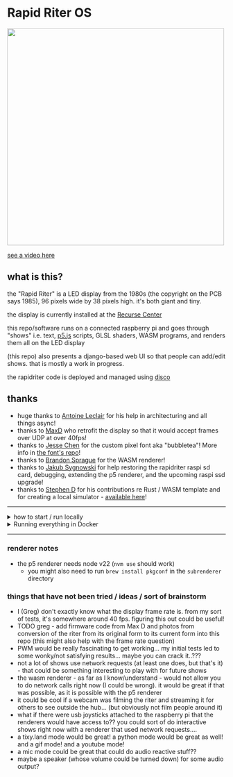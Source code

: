 # Rapid Riter OS

<img src="https://github.com/user-attachments/assets/8c83438a-b475-4aa2-a457-cfa5b6127c11" style="width:500px">

[see a video here](https://www.youtube.com/watch?v=qUvQodUYQGg)

## what is this?

the "Rapid Riter" is a LED display from the 1980s (the copyright on the PCB says 1985), 96 pixels wide by 38 pixels high. it's both giant and tiny.

the display is currently installed at the [Recurse Center](https://www.recurse.com/)

this repo/software runs on a connected raspberry pi and goes through "shows" i.e. text, [p5.js](https://p5js.org/) scripts, GLSL shaders, WASM programs, and renders them all on the LED display

(this repo) also presents a django-based web UI so that people can add/edit shows. that is mostly a work in progress.

the rapidriter code is deployed and managed using [disco](https://letsdisco.dev/)

## thanks

- huge thanks to [Antoine Leclair](https://github.com/antoineleclair/) for his help in architecturing and all things async!
- thanks to [MaxD](https://github.com/maxdee) who retrofit the display so that it would accept frames over UDP at over 40fps!
- thanks to [Jesse Chen](https://github.com/jessechen) for the custom pixel font aka "bubbletea"! More info in [the font's repo](https://github.com/jessechen/bubbletea)!
- thanks to [Brandon Sprague](https://github.com/bcspragu) for the WASM renderer!
- thanks to [Jakub Sygnowski](https://github.com/sygi) for help restoring the rapidriter raspi sd card, debugging, extending the p5 renderer, and the upcoming raspi ssd upgrade!
- thanks to [Stephen D](https://www.scd31.com/) for his contributions re Rust / WASM template and for creating a local simulator - [available here](https://gitlab.scd31.com/stephen/rapidriter-cat)!

---

<details>

<summary>how to start / run locally</summary>

### pre-setup

- clone this repo
- make a copy of `web/.env.example` into `web/.env`
- make a copy of `worker/.env.example` into `worker/.env`
- the first time, go into `web`, create a `venv`, and run `pip install -r requirements.txt`
- do the same in the `worker` directory (venv, install req's)
- in the web directory, run `python manage.py migrate`

### run

- start django

```bash
cd web
source venv/bin/activate
./bin/serve.sh
```

- start worker

```bash
cd worker
source venv/bin/activate
python worker.py
```

- start a renderer, for example p5js:
  - this assumes that you've created a `venv` + `pip install`ed, and also ran npm install within `p5/subrenderer`

```bash
cd renderers/p5
source venv/bin/activate
python p5.py
```

- other renderers might require `npm install`, etc.

</details>


<details>

<summary>Running everything in Docker</summary>

1. Create a bridge network with `docker network create rapidriter`

2. Build and run the web server

```bash
cd web

docker build -t rapidriteros/web .

docker run \
  --rm \
  --network=rapidriter \
  --name=rrweb \
  -p 8000:8000 \
  rapidriteros/web
```

3. Build and run the worker

First, make sure you have a `worker/.env` that looks something like:

```
RENDERER_OSC_HOST=""
RENDERER_TEXT_HOST="http://rrtext:80"
RENDERER_SHADER_HOST=""
RENDERER_P5_HOST=""
RENDERER_WASM_HOST="http://rrwasm:80"

DO_NOT_SEND_TO_RITER="true"

WEB_SERVICE_HOST="http://rrweb:8000"
```

The `rrtext`, `rrwasm`, and `rrweb` refer to the other containers by their names using in-Docker networking.

```bash
cd worker

docker build -t rapidriteros/worker .

docker run \
  --rm \
  --volume .:/app \
  --network=rapidriter \
  rapidriteros/worker
```

4. Build and run (for example) the text renderer

```bash
cd renderers/text

docker build -t rapidriteros/text .

docker run \
  --rm \
  --network=rapidriter \
  --name=rrtext \
  rapidriteros/text
```

5. Add the WASM renderer for good measure

```bash
cd renderers/wasm

docker build -t rapidriteros/wasm .

docker run \
  --rm \
  --network=rapidriter \
  --name=rrwasm \
  rapidriteros/wasm
```

</details>

---

### renderer notes

- the p5 renderer needs node v22 (`nvm use` should work)
  - you might also need to run `brew install pkgconf` in the `subrenderer` directory

### things that have not been tried / ideas / sort of brainstorm

- I (Greg) don't exactly know what the display frame rate is. from my sort of tests, it's somewhere around 40 fps. figuring this out could be useful!
- TODO greg - add firmware code from Max D and photos from conversion of the riter from its original form to its current form into this repo (this might also help with the frame rate question)
- PWM would be really fascinating to get working... my initial tests led to some wonky/not satisfying results... maybe you can crack it..???
- not a lot of shows use network requests (at least one does, but that's it) - that could be something interesting to play with for future shows
- the wasm renderer - as far as I know/understand - would not allow you to do network calls right now (I could be wrong). it would be great if that was possible, as it is possible with the p5 renderer
- it could be cool if a webcam was filming the riter and streaming it for others to see outside the hub... (but obviously not film people around it)
- what if there were usb joysticks attached to the raspberry pi that the renderers would have access to?? you could sort of do interactive shows right now with a renderer that used network requests.... 
- a tixy.land mode would be great! a python mode would be great as well! and a gif mode! and a youtube mode!
- a mic mode could be great that could do audio reactive stuff??
- maybe a speaker (whose volume could be turned down) for some audio output?
